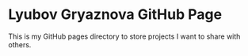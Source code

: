 # Lyubov Gryaznova GitHub Page

This is my GitHub pages directory to store projects I want to share with others. 
